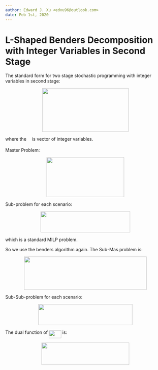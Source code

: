 ```yaml
---
author: Edward J. Xu <edxu96@outlook.com>
date: Feb 1st, 2020
---
```


# L-Shaped Benders Decomposition with Integer Variables in Second Stage

The standard form for two stage stochastic programming with integer variables in second stage:

<p align="center"><img src="/docs/tex/83cc847d6d67d621a8f4b5fff5871719.svg?invert_in_darkmode&sanitize=true" align=middle width=272.36360909999996pt height=136.2407739pt/></p>

where the <img src="/docs/tex/1da18d2de6d16a18e780cd6c435a2936.svg?invert_in_darkmode&sanitize=true" align=middle width=10.239687149999991pt height=14.611878600000017pt/> is vector of integer variables.

Master Problem:

<p align="center"><img src="/docs/tex/df1b4159718bd3f62834f22c1d222a1c.svg?invert_in_darkmode&sanitize=true" align=middle width=243.65503305pt height=124.88648534999999pt/></p>

Sub-problem for each scenario:

<p align="center"><img src="/docs/tex/c92a8955a0d636faacebc5bd0155dfed.svg?invert_in_darkmode&sanitize=true" align=middle width=282.77707095pt height=66.43109055pt/></p>

which is a standard MILP problem.

So we use the benders algorithm again. The Sub-Mas problem is:

<p align="center"><img src="/docs/tex/b2d64852acc906226b7a5577a15a7b78.svg?invert_in_darkmode&sanitize=true" align=middle width=386.0857638pt height=103.49025719999999pt/></p>

Sub-Sub-problem for each scenario:

<p align="center"><img src="/docs/tex/e1b4a2ebb68b144393e1e4aa93f7c769.svg?invert_in_darkmode&sanitize=true" align=middle width=296.49474689999994pt height=66.43109055pt/></p>

The dual function of <img src="/docs/tex/932220c3182ac8c6da7e26dc4bc6b5cd.svg?invert_in_darkmode&sanitize=true" align=middle width=38.321967749999985pt height=24.65753399999998pt/> is:

<p align="center"><img src="/docs/tex/181b4109f1cbb7e6c609376b277c3acc.svg?invert_in_darkmode&sanitize=true" align=middle width=275.93665935pt height=70.16408355pt/></p>
